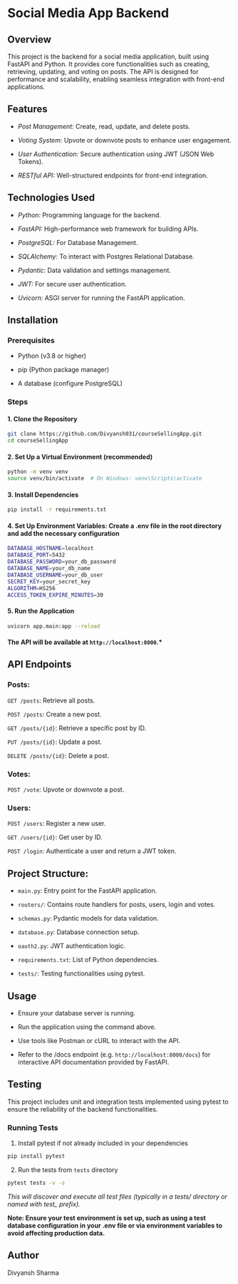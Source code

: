 # Social Media App Backend

## Overview
This project is the backend for a social media application, built using FastAPI and Python. It provides core functionalities such as creating, retrieving, updating, and voting on posts. The API is designed for performance and scalability, enabling seamless integration with front-end applications.



## Features
- *Post Management:* Create, read, update, and delete posts.

- *Voting System:* Upvote or downvote posts to enhance user engagement.

- *User Authentication:* Secure authentication using JWT (JSON Web Tokens).

- *RESTful API:* Well-structured endpoints for front-end integration.


## Technologies Used
- *Python:* Programming language for the backend.



- *FastAPI:* High-performance web framework for building APIs.


- *PostgreSQL:* For Database Management.


- *SQLAlchemy:* To interact with Postgres Relational Database.



- *Pydantic:* Data validation and settings management.



- *JWT:* For secure user authentication.



- *Uvicorn:* ASGI server for running the FastAPI application.


## Installation

### Prerequisites

- Python (v3.8 or higher)

- pip (Python package manager)

- A database (configure PostgreSQL)


### Steps

#### 1. Clone the Repository
```bash
git clone https://github.com/Divyansh031/courseSellingApp.git
cd courseSellingApp
```
#### 2. Set Up a Virtual Environment (recommended)
```bash
python -m venv venv
source venv/bin/activate  # On Windows: venv\Scripts\activate
```
#### 3. Install Dependencies
```bash
pip install -r requirements.txt
```

#### 4. Set Up Environment Variables: Create a .env file in the root directory and add the necessary configuration
```bash
DATABASE_HOSTNAME=localhost
DATABASE_PORT=5432
DATABASE_PASSWORD=your_db_password
DATABASE_NAME=your_db_name
DATABASE_USERNAME=your_db_user
SECRET_KEY=your_secret_key
ALGORITHM=HS256
ACCESS_TOKEN_EXPIRE_MINUTES=30
```

#### 5. Run the Application
```bash
uvicorn app.main:app --reload
```
#### The API will be available at ```http://localhost:8000```.*


## API Endpoints

### Posts:

```GET /posts```: Retrieve all posts.

```POST /posts```: Create a new post.

```GET /posts/{id}```: Retrieve a specific post by ID.

```PUT /posts/{id}```: Update a post.

```DELETE /posts/{id}```: Delete a post.

### Votes:

```POST /vote```: Upvote or downvote a post.

### Users:

```POST /users```: Register a new user.

```GET /users/{id}```: Get user by ID.

```POST /login```: Authenticate a user and return a JWT token.


## Project Structure:

- `main.py`: Entry point for the FastAPI application.

- `routers/`: Contains route handlers for posts, users, login and votes.

- `schemas.py`: Pydantic models for data validation.

- `database.py`: Database connection setup.

- `oauth2.py`: JWT authentication logic.

- `requirements.txt`: List of Python dependencies.

- `tests/`: Testing functionalities using pytest.


## Usage
- Ensure your database server is running.

- Run the application using the command above.

- Use tools like Postman or cURL to interact with the API.

- Refer to the /docs endpoint (e.g. `http://localhost:8000/docs`) for interactive API documentation provided by FastAPI.


## Testing
This project includes unit and integration tests implemented using pytest to ensure the reliability of the backend functionalities.

### Running Tests
1. Install pytest if not already included in your dependencies
```bash
pip install pytest
```

2. Run the tests from `tests` directory
```bash
pytest tests -v -s
```

*This will discover and execute all test files (typically in a tests/ directory or named with test_ prefix).*

**Note: Ensure your test environment is set up, such as using a test database configuration in your .env file or via environment variables to avoid affecting production data.**

## Author
Divyansh Sharma
